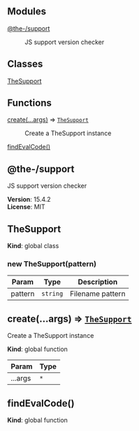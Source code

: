 <!--- Code generated by @the-/script-doc. DO NOT EDIT. -->

## Modules

<dl>
<dt><a href="#module_@the-/support">@the-/support</a></dt>
<dd><p>JS support version checker</p>
</dd>
</dl>

## Classes

<dl>
<dt><a href="#TheSupport">TheSupport</a></dt>
<dd></dd>
</dl>

## Functions

<dl>
<dt><a href="#create">create(...args)</a> ⇒ <code><a href="#TheSupport">TheSupport</a></code></dt>
<dd><p>Create a TheSupport instance</p>
</dd>
<dt><a href="#findEvalCode">findEvalCode()</a></dt>
<dd></dd>
</dl>

<a name="module_@the-/support"></a>

## @the-/support
JS support version checker

**Version**: 15.4.2  
**License**: MIT  
<a name="TheSupport"></a>

## TheSupport
**Kind**: global class  
<a name="new_TheSupport_new"></a>

### new TheSupport(pattern)

| Param | Type | Description |
| --- | --- | --- |
| pattern | <code>string</code> | Filename pattern |

<a name="create"></a>

## create(...args) ⇒ [<code>TheSupport</code>](#TheSupport)
Create a TheSupport instance

**Kind**: global function  

| Param | Type |
| --- | --- |
| ...args | <code>\*</code> | 

<a name="findEvalCode"></a>

## findEvalCode()
**Kind**: global function  
